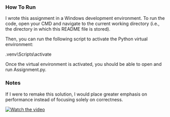 ### How To Run
I wrote this assignment in a Windows development environment. To run the code, open your CMD and navigate to the current working directory (i.e., the directory in which this README file is stored).

Then, you can run the following script to activate the Python virtual environment:

.venv\Scripts\activate

Once the virtual environment is activated, you should be able to open and run Assignment.py.

### Notes
If I were to remake this solution, I would place greater emphasis on performance instead of focusing solely on correctness.

[![Watch the video](https://img.youtube.com/vi/MFTAhlnkLhc/0.jpg)](https://www.youtube.com/watch?v=MFTAhlnkLhc)

